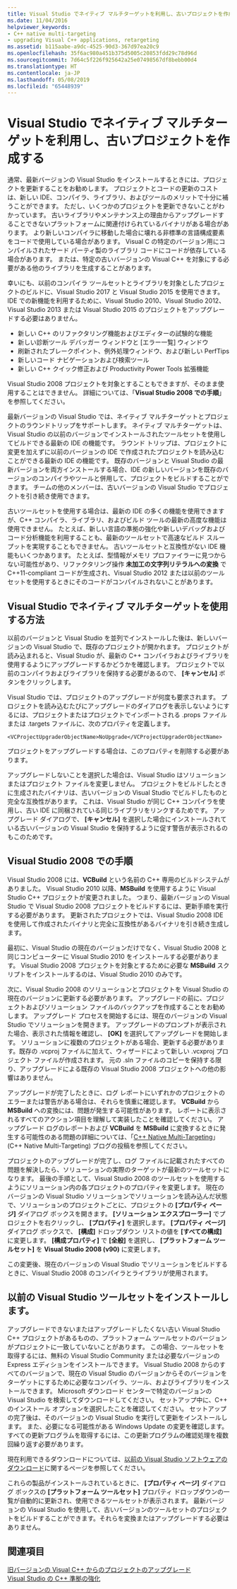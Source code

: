 ```yaml
---
title: Visual Studio でネイティブ マルチターゲットを利用し、古いプロジェクトを作成する
ms.date: 11/04/2016
helpviewer_keywords:
- C++ native multi-targeting
- upgrading Visual C++ applications, retargeting
ms.assetid: b115aabe-a9dc-4525-90d3-367d97ea20c9
ms.openlocfilehash: 35f6ac980a451b375d5005c20853fdd29c78d96d
ms.sourcegitcommit: 7d64c5f226f925642a25e07498567df8bebb00d4
ms.translationtype: HT
ms.contentlocale: ja-JP
ms.lasthandoff: 05/08/2019
ms.locfileid: "65448939"
---
```

# <a name="use-native-multi-targeting-in-visual-studio-to-build-old-projects"></a>Visual Studio でネイティブ マルチターゲットを利用し、古いプロジェクトを作成する

通常、最新バージョンの Visual Studio をインストールするときには、プロジェクトを更新することをお勧めします。 プロジェクトとコードの更新のコストは、新しい IDE、コンパイラ、ライブラリ、およびツールのメリットで十分に補うことができます。 ただし、いくつかのプロジェクトを更新できないことがわかっています。 古いライブラリやメンテナンス上の理由からアップグレードすることできないプラットフォームに関連付けられているバイナリがある場合があります。 より新しいコンパイラに移動した場合に壊れる非標準の言語構成要素をコードで使用している場合があります。 Visual C の特定のバージョン用にコンパイルされたサード パーティ製のライブラリ コードにコードが依存している場合があります。 または、特定の古いバージョンの Visual C++ を対象にする必要がある他のライブラリを生成することがあります。

幸いにも、以前のコンパイラ ツールセットとライブラリを対象としたプロジェクトのビルドに、Visual Studio 2017 と Visual Studio 2015 を使用できます。 IDE での新機能を利用するために、Visual Studio 2010、Visual Studio 2012、Visual Studio 2013 または Visual Studio 2015 のプロジェクトをアップグレードする必要はありません。

  - 新しい C++ のリファクタリング機能およびエディターの試験的な機能
  - 新しい診断ツール デバッガー ウィンドウと [エラー一覧] ウィンドウ
  - 刷新されたブレークポイント、例外処理ウィンドウ、および新しい PerfTips
  - 新しいコード ナビゲーションおよび検索ツール
  - 新しい C++ クイック修正および Productivity Power Tools 拡張機能

Visual Studio 2008 プロジェクトを対象とすることもできますが、そのまま使用することはできません。 詳細については、「**Visual Studio 2008 での手順**」を参照してください。

最新バージョンの Visual Studio では、ネイティブ マルチターゲットとプロジェクトのラウンドトリップをサポートします。 ネイティブ マルチターゲットは、Visual Studio の以前のバージョンでインストールされたツールセットを使用してビルドできる最新の IDE の機能です。 ラウンド トリップは、プロジェクトに変更を加えずに以前のバージョンの IDE で作成されたプロジェクトを読み込むことができる最新の IDE の機能です。 既存のバージョンと Visual Studio の最新バージョンを両方インストールする場合、IDE の新しいバージョンを既存のバージョンのコンパイラやツールと併用して、プロジェクトをビルドすることができます。 チームの他のメンバーは、古いバージョンの Visual Studio でプロジェクトを引き続き使用できます。

古いツールセットを使用する場合は、最新の IDE の多くの機能を使用できますが、C++ コンパイラ、ライブラリ、およびビルド ツールの最新の高度な機能は使用できません。 たとえば、新しい言語の準拠の強化や新しいデバッグおよびコード分析機能を利用することも、最新のツールセットで高速なビルド スループットを実現することもできません。 古いツールセットと互換性がない IDE 機能もいくつかあります。 たとえば、型情報がメモリ プロファイラーに見つからない可能性があり、リファクタリング操作 **未加工の文字列リテラルへの変換** で C++11-compliant コードが生成され、Visual Studio 2012 または以前のツールセットを使用するときにそのコードがコンパイルされないことがあります。

## <a name="how-to-use-native-multi-targeting-in-visual-studio"></a>Visual Studio でネイティブ マルチターゲットを使用する方法

以前のバージョンと Visual Studio を並列でインストールした後は、新しいバージョンの Visual Studio で、既存のプロジェクトが開かれます。 プロジェクトが読み込まれると、Visual Studio が、最新の C++ コンパイラおよびライブラリを使用するようにアップグレードするかどうかを確認します。 プロジェクトで以前のコンパイラおよびライブラリを保持する必要があるので、 **[キャンセル]** ボタンをクリックします。

Visual Studio では、プロジェクトのアップグレードが何度も要求されます。 プロジェクトを読み込むたびにアップグレードのダイアログを表示しないようにするには、プロジェクトまたはプロジェクトでインポートされる .props ファイルまたは .targets ファイルに、次のプロパティを定義します。

`<VCProjectUpgraderObjectName>NoUpgrade</VCProjectUpgraderObjectName>`

プロジェクトをアップグレードする場合は、このプロパティを削除する必要があります。

アップグレードしないことを選択した場合は、Visual Studio はソリューションまたはプロジェクト ファイルを変更しません。 プロジェクトをビルドしたときに生成されたバイナリは、古いバージョンの Visual Studio でビルドしたものと完全な互換性があります。 これは、Visual Studio が同じ C++ コンパイラを使用し、古い IDE に同梱されている同じライブラリをリンクするためです。 アップグレード ダイアログで、 **[キャンセル]** を選択した場合にインストールされている古いバージョンの Visual Studio を保持するように促す警告が表示されるのもこのためです。

## <a name="instructions-for-visual-studio-2008"></a>Visual Studio 2008 での手順

Visual Studio 2008 には、**VCBuild** という名前の C++ 専用のビルドシステムがありました。 Visual Studio 2010 以降、**MSBuild** を使用するように Visual Studio C++ プロジェクトが変更されました。 つまり、最新バージョンの Visual Studio で Visual Studio 2008 プロジェクトをビルドするには、更新手順を実行する必要があります。 更新されたプロジェクトでは、Visual Studio 2008 IDE を使用して作成されたバイナリと完全に互換性があるバイナリを引き続き生成します。

最初に、Visual Studio の現在のバージョンだけでなく、Visual Studio 2008 と同じコンピューターに Visual Studio 2010 をインストールする必要があります。 Visual Studio 2008 プロジェクトを対象とするために必要な **MSBuild** スクリプトをインストールするのは、Visual Studio 2010 のみです。

次に、Visual Studio 2008 のソリューションとプロジェクトを Visual Studio の現在のバージョンに更新する必要があります。 アップグレードの前に、プロジェクトおよびソリューション ファイルのバックアップを作成することをお勧めします。 アップグレード プロセスを開始するには、現在のバージョンの Visual Studio でソリューションを開きます。 アップグレードのプロンプトが表示された場合、表示された情報を確認し、 **[OK]** を選択してアップグレードを開始します。 ソリューションに複数のプロジェクトがある場合、更新する必要があります。既存の .vcproj ファイルに加えて、ウィザードによって新しい .vcxproj プロジェクト ファイルが作成されます。 元の .sln ファイルのコピーを保持する限り、アップグレードによる既存の Visual Studio 2008 プロジェクトへの他の影響はありません。

アップグレードが完了したときに、ログ レポートにいずれかのプロジェクトのエラーまたは警告がある場合は、それらを慎重に確認します。 **VCBuild** から **MSBuild** への変換には、問題が発生する可能性があります。 レポートに表示されるすべてのアクション項目を理解して実装したことを確認してください。 アップグレード ログのレポートおよび **VCBuild** を **MSBuild** に変換するときに発生する可能性のある問題の詳細については、「[C++ Native Multi-Targeting](https://blogs.msdn.microsoft.com/vcblog/2009/12/08/c-native-multi-targeting/)」 (C++ Native Multi-Targeting) ブログの投稿を参照してください。

プロジェクトのアップグレードが完了し、ログ ファイルに記載されたすべての問題を解決したら、ソリューションの実際のターゲットが最新のツールセットになります。 最後の手順として、Visual Studio 2008 のツールセットを使用するようにソリューション内の各プロジェクトのプロパティを変更します。 現在のバージョンの Visual Studio ソリューションでソリューションを読み込んだ状態で、ソリューションのプロジェクトごとに、プロジェクトの **[プロパティ ページ]** ダイアログ ボックスを開きます。 **[ソリューション エクスプローラー]** でプロジェクトを右クリックし、 **[プロパティ]** を選択します。 **[プロパティ ページ]** ダイアログ ボックスで、 **[構成]** ドロップダウン リストの値を **[すべての構成]** に変更します。 **[構成プロパティ]** で **[全般]** を選択し、 **[プラットフォーム ツールセット]** を **Visual Studio 2008 (v90)** に変更します。

この変更後、現在のバージョンの Visual Studio でソリューションをビルドするときに、Visual Studio 2008 のコンパイラとライブラリが使用されます。

## <a name="install-an-older-visual-studio-toolset"></a>以前の Visual Studio ツールセットをインストールします。

アップグレードできないまたはアップグレードしたくない古い Visual Studio C++ プロジェクトがあるものの、プラットフォーム ツールセットのバージョンがプロジェクトに一致していないことがあります。 この場合、ツールセットを取得するには、無料の Visual Studio Community または必要なバージョンの Express エディションをインストールできます。 Visual Studio 2008 からのすべてのバージョンで、現在の Visual Studio のバージョンからそのバージョンをターゲットにするために必要なコンパイラ、ツール、およびライブラリをインストールできます。 Microsoft ダウンロード センターで特定のバージョンの Visual Studio を検索してダウンロードしてください。 セットアップ中に、C++ のインストール オプションを選択したことを確認してください。 セットアップの完了後は、そのバージョンの Visual Studio を実行して更新をインストールします。 また、必要になる可能性がある Windows Update の変更を確認します。 すべての更新プログラムを取得するには、この更新プログラムの確認処理を複数回繰り返す必要があります。

現在利用できるダウンロードについては、[以前の Visual Studio ソフトウェアのダウンロード](https://visualstudio.microsoft.com/vs/older-downloads/)に関するページを参照してください。

これらの製品がインストールされているときに、 **[プロパティ ページ]** ダイアログ ボックスの **[プラットフォーム ツールセット]** プロパティ ドロップダウンの一覧が自動的に更新され、使用できるツールセットが表示されます。 最新バージョンの Visual Studio を使用して、古いバージョンのツールセットのプロジェクトをビルドすることができます。それらを変換またはアップグレードする必要はありません。

## <a name="see-also"></a>関連項目

[旧バージョンの Visual C++ からのプロジェクトのアップグレード](upgrading-projects-from-earlier-versions-of-visual-cpp.md)<br/>
[Visual Studio の C++ 準拠の強化](../overview/cpp-conformance-improvements.md)
